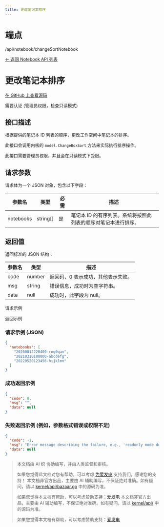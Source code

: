 ```yaml
---
title: 更改笔记本排序
---
```

# 端点

/api/notebook/changeSortNotebook

[← 返回 Notebook API 列表](./index.html)

# 更改笔记本排序

[在 GitHub 上查看源码](https://github.com/siyuan-note/siyuan/blob/master/kernel/api/notebook.go#L70)

需要认证 (管理员权限，检查只读模式)

## 接口描述

根据提供的笔记本 ID 列表的顺序，更改工作空间中笔记本的排序。

此接口会调用内核的 `model.ChangeBoxSort` 方法来实际执行排序操作。

此接口需要管理员权限，并且会在只读模式下受限。

## 请求参数

请求体为一个 JSON 对象，包含以下字段：

| 参数名 | 类型 | 必需 | 描述 |
| --- | --- | --- | --- |
| notebooks | string\[\] | 是 | 笔记本 ID 的有序列表。系统将按照此列表的顺序对笔记本进行排序。 |

## 返回值

返回标准的 JSON 结构：

| 参数名 | 类型 | 描述 |
| --- | --- | --- |
| code | number | 返回码，0 表示成功，其他表示失败。 |
| msg | string | 错误信息，成功时为空字符串。 |
| data | null | 成功时，此字段为 null。 |

请求示例

返回示例

### 请求示例 (JSON)

```json
{
  "notebooks": [
    "20200812220409-rng0qan",
    "20210310100000-abcdefg",
    "20220520123456-hijklmn"
  ]
}
```

### 成功返回示例

```json
{
  "code": 0,
  "msg": "",
  "data": null
}
```

### 失败返回示例 (例如，参数格式错误或权限不足)

```json
{
  "code": -1, 
  "msg": "Error message describing the failure, e.g., 'readonly mode does not support this operation'",
  "data": null
}
```

> 本文档由 AI 织 协助编写，并由人类监督和审核。
> 
> 如果您觉得此文档对您有帮助，可以考虑 [为爱发电](https://afdian.com/a/leolee9086?tab=feed) 支持我们，感谢您的支持！
> 本文档非官方出品，主要由 AI 辅助编写，不保证绝对准确。如有疑问，请以 [kernel/api/bazaar.go](https://github.com/siyuan-note/siyuan/blob/master/kernel/api/bazaar.go) 中的源码为准。
> 
> 如果您觉得本文档有帮助，可以考虑赞助支持：[爱发电](https://afdian.com/a/leolee9086?tab=feed)
> 本文档非官方出品，主要由 AI 辅助编写，不保证绝对准确。如有疑问，请以 [kernel/api/](https://github.com/siyuan-note/siyuan/blob/master/kernel/api/) 中的源码为准。
> 
> 如果您觉得本文档有帮助，可以考虑赞助支持：[爱发电](https://afdian.com/a/leolee9086?tab=feed)
